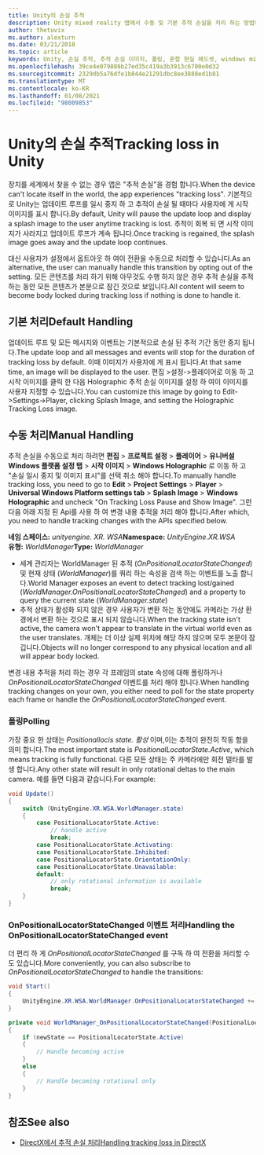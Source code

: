 ```yaml
---
title: Unity의 손실 추적
description: Unity mixed reality 앱에서 수동 및 기본 추적 손실을 처리 하는 방법에 대해 알아봅니다.
author: thetuvix
ms.author: alexturn
ms.date: 03/21/2018
ms.topic: article
keywords: Unity, 손실 추적, 추적 손실 이미지, 폴링, 혼합 현실 헤드셋, windows mixed reality 헤드셋, 가상 현실 헤드셋
ms.openlocfilehash: 39ce4e079886b27ed35c419a3b3913c6700e0d32
ms.sourcegitcommit: 2329db5a76dfe1b844e21291dbc8ee3888ed1b81
ms.translationtype: MT
ms.contentlocale: ko-KR
ms.lasthandoff: 01/08/2021
ms.locfileid: "98009853"
---
```

# <a name="tracking-loss-in-unity"></a><span data-ttu-id="3e762-104">Unity의 손실 추적</span><span class="sxs-lookup"><span data-stu-id="3e762-104">Tracking loss in Unity</span></span>

<span data-ttu-id="3e762-105">장치를 세계에서 찾을 수 없는 경우 앱은 "추적 손실"을 경험 합니다.</span><span class="sxs-lookup"><span data-stu-id="3e762-105">When the device can't locate itself in the world, the app experiences "tracking loss".</span></span> <span data-ttu-id="3e762-106">기본적으로 Unity는 업데이트 루프를 일시 중지 하 고 추적이 손실 될 때마다 사용자에 게 시작 이미지를 표시 합니다.</span><span class="sxs-lookup"><span data-stu-id="3e762-106">By default, Unity will pause the update loop and display a splash image to the user anytime tracking is lost.</span></span> <span data-ttu-id="3e762-107">추적이 회복 되 면 시작 이미지가 사라지고 업데이트 루프가 계속 됩니다.</span><span class="sxs-lookup"><span data-stu-id="3e762-107">Once tracking is regained, the splash image goes away and the update loop continues.</span></span>

<span data-ttu-id="3e762-108">대신 사용자가 설정에서 옵트아웃 하 여이 전환을 수동으로 처리할 수 있습니다.</span><span class="sxs-lookup"><span data-stu-id="3e762-108">As an alternative, the user can manually handle this transition by opting out of the setting.</span></span> <span data-ttu-id="3e762-109">모든 콘텐츠를 처리 하기 위해 아무것도 수행 하지 않은 경우 추적 손실을 추적 하는 동안 모든 콘텐츠가 본문으로 잠긴 것으로 보입니다.</span><span class="sxs-lookup"><span data-stu-id="3e762-109">All content will seem to become body locked during tracking loss if nothing is done to handle it.</span></span>

## <a name="default-handling"></a><span data-ttu-id="3e762-110">기본 처리</span><span class="sxs-lookup"><span data-stu-id="3e762-110">Default Handling</span></span>

<span data-ttu-id="3e762-111">업데이트 루프 및 모든 메시지와 이벤트는 기본적으로 손실 된 추적 기간 동안 중지 됩니다.</span><span class="sxs-lookup"><span data-stu-id="3e762-111">The update loop and all messages and events will stop for the duration of tracking loss by default.</span></span> <span data-ttu-id="3e762-112">이때 이미지가 사용자에 게 표시 됩니다.</span><span class="sxs-lookup"><span data-stu-id="3e762-112">At that same time, an image will be displayed to the user.</span></span> <span data-ttu-id="3e762-113">편집 >설정->플레이어로 이동 하 고 시작 이미지를 클릭 한 다음 Holographic 추적 손실 이미지를 설정 하 여이 이미지를 사용자 지정할 수 있습니다.</span><span class="sxs-lookup"><span data-stu-id="3e762-113">You can customize this image by going to Edit->Settings->Player, clicking Splash Image, and setting the Holographic Tracking Loss image.</span></span>

## <a name="manual-handling"></a><span data-ttu-id="3e762-114">수동 처리</span><span class="sxs-lookup"><span data-stu-id="3e762-114">Manual Handling</span></span>

<span data-ttu-id="3e762-115">추적 손실을 수동으로 처리 하려면 **편집**  >  **프로젝트 설정**  >  **플레이어**  >  **유니버설 Windows 플랫폼 설정 탭**  >  **시작 이미지**  >  **Windows Holographic** 로 이동 하 고 "손실 일시 중지 및 이미지 표시"를 선택 취소 해야 합니다.</span><span class="sxs-lookup"><span data-stu-id="3e762-115">To manually handle tracking loss, you need to go to **Edit** > **Project Settings** > **Player** > **Universal Windows Platform settings tab** > **Splash Image** > **Windows Holographic** and uncheck "On Tracking Loss Pause and Show Image".</span></span> <span data-ttu-id="3e762-116">그런 다음 아래 지정 된 Api를 사용 하 여 변경 내용 추적을 처리 해야 합니다.</span><span class="sxs-lookup"><span data-stu-id="3e762-116">After which, you need to handle tracking changes with the APIs specified below.</span></span>

<span data-ttu-id="3e762-117">**네임 스페이스:** *unityengine. XR. WSA*</span><span class="sxs-lookup"><span data-stu-id="3e762-117">**Namespace:** *UnityEngine.XR.WSA*</span></span><br>
<span data-ttu-id="3e762-118">**유형:** *WorldManager*</span><span class="sxs-lookup"><span data-stu-id="3e762-118">**Type:** *WorldManager*</span></span>

* <span data-ttu-id="3e762-119">세계 관리자는 WorldManager 된 추적 (*OnPositionalLocatorStateChanged*) 및 현재 상태 (*WorldManager*)를 쿼리 하는 속성을 검색 하는 이벤트를 노출 합니다.</span><span class="sxs-lookup"><span data-stu-id="3e762-119">World Manager exposes an event to detect tracking lost/gained (*WorldManager.OnPositionalLocatorStateChanged*) and a property to query the current state (*WorldManager.state*)</span></span>
* <span data-ttu-id="3e762-120">추적 상태가 활성화 되지 않은 경우 사용자가 변환 하는 동안에도 카메라는 가상 환경에서 변환 하는 것으로 표시 되지 않습니다.</span><span class="sxs-lookup"><span data-stu-id="3e762-120">When the tracking state isn't active, the camera won't appear to translate in the virtual world even as the user translates.</span></span> <span data-ttu-id="3e762-121">개체는 더 이상 실제 위치에 해당 하지 않으며 모두 본문이 잠깁니다.</span><span class="sxs-lookup"><span data-stu-id="3e762-121">Objects will no longer correspond to any physical location and all will appear body locked.</span></span>

<span data-ttu-id="3e762-122">변경 내용 추적을 처리 하는 경우 각 프레임의 state 속성에 대해 폴링하거나 *OnPositionalLocatorStateChanged* 이벤트를 처리 해야 합니다.</span><span class="sxs-lookup"><span data-stu-id="3e762-122">When handling tracking changes on your own, you either need to poll for the state property each frame or handle the *OnPositionalLocatorStateChanged* event.</span></span>

### <a name="polling"></a><span data-ttu-id="3e762-123">폴링</span><span class="sxs-lookup"><span data-stu-id="3e762-123">Polling</span></span>

<span data-ttu-id="3e762-124">가장 중요 한 상태는 *Positionallocis state. 활성* 이며,이는 추적이 완전히 작동 함을 의미 합니다.</span><span class="sxs-lookup"><span data-stu-id="3e762-124">The most important state is *PositionalLocatorState.Active*, which means tracking is fully functional.</span></span> <span data-ttu-id="3e762-125">다른 모든 상태는 주 카메라에만 회전 델타를 발생 합니다.</span><span class="sxs-lookup"><span data-stu-id="3e762-125">Any other state will result in only rotational deltas to the main camera.</span></span> <span data-ttu-id="3e762-126">예를 들면 다음과 같습니다.</span><span class="sxs-lookup"><span data-stu-id="3e762-126">For example:</span></span>

```cs
void Update()
{
    switch (UnityEngine.XR.WSA.WorldManager.state)
    {
        case PositionalLocatorState.Active:
            // handle active
            break;
        case PositionalLocatorState.Activating:
        case PositionalLocatorState.Inhibited:
        case PositionalLocatorState.OrientationOnly:
        case PositionalLocatorState.Unavailable:
        default:
            // only rotational information is available
            break;
    }
}
```

### <a name="handling-the-onpositionallocatorstatechanged-event"></a><span data-ttu-id="3e762-127">OnPositionalLocatorStateChanged 이벤트 처리</span><span class="sxs-lookup"><span data-stu-id="3e762-127">Handling the OnPositionalLocatorStateChanged event</span></span>

<span data-ttu-id="3e762-128">더 편리 하 게 *OnPositionalLocatorStateChanged* 를 구독 하 여 전환을 처리할 수도 있습니다.</span><span class="sxs-lookup"><span data-stu-id="3e762-128">More conveniently, you can also subscribe to *OnPositionalLocatorStateChanged* to handle the transitions:</span></span>

```cs
void Start()
{
    UnityEngine.XR.WSA.WorldManager.OnPositionalLocatorStateChanged += WorldManager_OnPositionalLocatorStateChanged;
}

private void WorldManager_OnPositionalLocatorStateChanged(PositionalLocatorState oldState, PositionalLocatorState newState)
{
    if (newState == PositionalLocatorState.Active)
    {
        // Handle becoming active
    }
    else
    {
        // Handle becoming rotational only
    }
}
```

## <a name="see-also"></a><span data-ttu-id="3e762-129">참조</span><span class="sxs-lookup"><span data-stu-id="3e762-129">See also</span></span>

* [<span data-ttu-id="3e762-130">DirectX에서 추적 손실 처리</span><span class="sxs-lookup"><span data-stu-id="3e762-130">Handling tracking loss in DirectX</span></span>](../native/coordinate-systems-in-directx.md#handling-tracking-loss)
